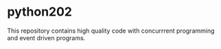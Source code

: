 # python202
This repository contains high quality code with concurrrent programming and event driven programs.
